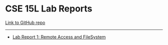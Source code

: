 # CSE 15L Lab Reports

[Link to GitHub repo][1]

---

* [Lab Report 1: Remote Access and FileSystem][2]

[1]: https://github.com/Avvyxx/cse15l-lab-reports
[2]: https://avvyxx.github.io/cse15l-lab-reports/lab-report-1/
